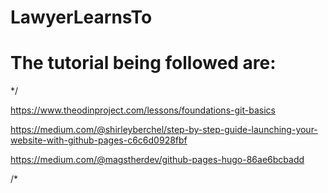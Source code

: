 # LawyerLearnsTo
# The tutorial being followed are:
*/

https://www.theodinproject.com/lessons/foundations-git-basics

https://medium.com/@shirleyberchel/step-by-step-guide-launching-your-website-with-github-pages-c6c6d0928fbf

https://medium.com/@magstherdev/github-pages-hugo-86ae6bcbadd

 /*
